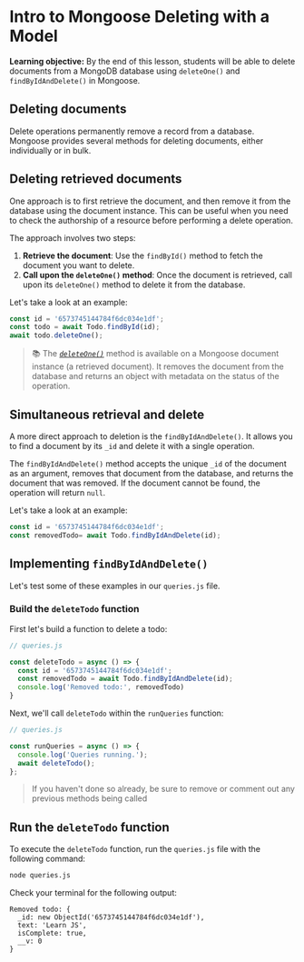 <h1>
  <span class="headline">Intro to Mongoose</span>
  <span class="subhead">Deleting with a Model</span>
</h1>

**Learning objective:** By the end of this lesson, students will be able to delete documents from a MongoDB database using `deleteOne()` and `findByIdAndDelete()` in Mongoose.

## Deleting documents

Delete operations permanently remove a record from a database. Mongoose provides several methods for deleting documents, either individually or in bulk.

## Deleting retrieved documents

One approach is to first retrieve the document, and then remove it from the database using the document instance. This can be useful when you need to check the authorship of a resource before performing a delete operation. 

The approach involves two steps:

1. **Retrieve the document**: Use the `findById()` method to fetch the document you want to delete.
2. **Call upon the `deleteOne()` method**: Once the document is retrieved, call upon its `deleteOne()` method to delete it from the database.

Let's take a look at an example:

```javascript
const id = '6573745144784f6dc034e1df';
const todo = await Todo.findById(id);
await todo.deleteOne();
```

>  📚 The *[`deleteOne()`](https://mongoosejs.com/docs/api/model.html#Model.deleteOne())* method is available on a Mongoose document instance (a retrieved document). It removes the document from the database and returns an object with metadata on the status of the operation.

## Simultaneous retrieval and delete

A more direct approach to deletion is the `findByIdAndDelete()`. It allows you to find a document by its `_id` and delete it with a single operation.

The `findByIdAndDelete()` method accepts the unique `_id` of the document as an argument, removes that document from the database, and returns the document that was removed. If the document cannot be found, the operation will return `null`.

Let's take a look at an example:

```javascript
const id = '6573745144784f6dc034e1df';
const removedTodo= await Todo.findByIdAndDelete(id);
```

## Implementing `findByIdAndDelete()`

Let's test some of these examples in our `queries.js` file.

### Build the `deleteTodo` function

First let's build a function to delete a todo:

```javascript
// queries.js

const deleteTodo = async () => {
  const id = '6573745144784f6dc034e1df';
  const removedTodo = await Todo.findByIdAndDelete(id);
  console.log('Removed todo:', removedTodo)
}
```

Next, we'll call `deleteTodo` within the `runQueries` function:

```javascript
// queries.js

const runQueries = async () => {
  console.log('Queries running.');
  await deleteTodo();
};
```

> If you haven't done so already, be sure to remove or comment out any previous methods being called

## Run the `deleteTodo` function

To execute the `deleteTodo` function, run the `queries.js` file with the following command:

```bash
node queries.js
```

Check your terminal for the following output:

```plaintext
Removed todo: {
  _id: new ObjectId('6573745144784f6dc034e1df'),
  text: 'Learn JS',
  isComplete: true,
  __v: 0
}
```